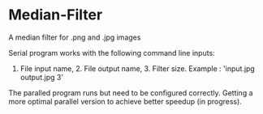 # Median-Filter
A median filter for .png and .jpg images

Serial program works with the following command line inputs:
1. File input name, 2. File output name, 3. Filter size.
Example : 'input.jpg output.jpg 3'

The paralled program runs but need to be configured correctly.
Getting a more optimal parallel version to achieve better speedup (in progress).
